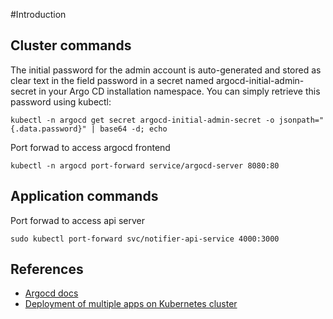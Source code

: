 #Introduction

## Cluster commands

The initial password for the admin account is auto-generated and stored as clear text in the field password in a secret named argocd-initial-admin-secret in your Argo CD installation namespace. You can simply retrieve this password using kubectl:

```
kubectl -n argocd get secret argocd-initial-admin-secret -o jsonpath="{.data.password}" | base64 -d; echo
```

Port forwad to access argocd frontend

```
kubectl -n argocd port-forward service/argocd-server 8080:80
```



## Application commands



Port forwad to access api server

```
sudo kubectl port-forward svc/notifier-api-service 4000:3000
```


## References

* [Argocd docs](https://github.com/argoproj/argo-cd/blob/master/docs/getting_started.md)
* [Deployment of multiple apps on Kubernetes cluster](https://wkrzywiec.medium.com/deployment-of-multiple-apps-on-kubernetes-cluster-walkthrough-e05d37ed63d1)